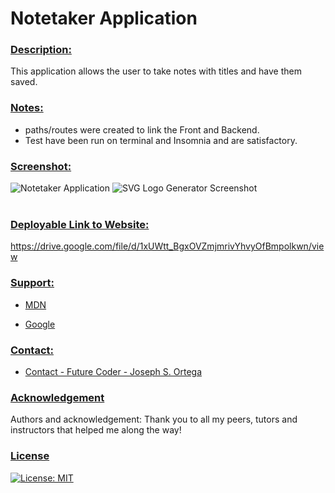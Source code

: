 # Notetaker Application <br/>

### <u> Description: </u>
This application allows the user to take notes with titles and have them saved. 

### <u> Notes: </u>
- paths/routes were created to link the Front and Backend.
- Test have been run on terminal and Insomnia and are satisfactory.


### <u> Screenshot: </u>
![Notetaker Application](./images/ABC-Circle.jpg)
![SVG Logo Generator Screenshot](./images/ABC-%20Circle%20HTML.jpg)
<br /><br />

    
### <u> Deployable Link to Website: </u>

https://drive.google.com/file/d/1xUWtt_BgxOVZmjmrivYhvyOfBmpolkwn/view
### <u> Support:  </u>

- [MDN](https://developer.mozilla.org/en-US/)  

- [Google](https://Google.com)

### <u> Contact: </u>

- [Contact - Future Coder - Joseph S. Ortega](mailto:MyAgentOrtega@gmail.com)

### <u> Acknowledgement </u>

Authors and acknowledgement: Thank you to all my peers, tutors and instructors that helped me along the way!

### <u> License </u>

[![License: MIT](https://img.shields.io/badge/License-MIT-yellow.svg)](https://opensource.org/licenses/MIT)

